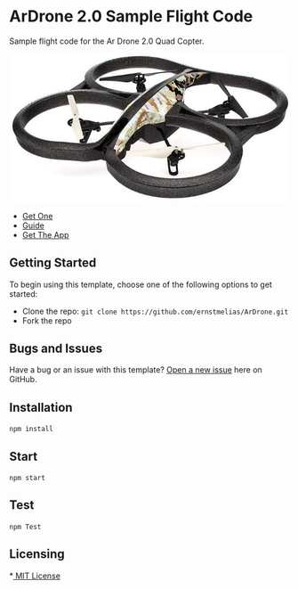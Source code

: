 ArDrone 2.0 Sample Flight Code
======================
Sample flight code for the Ar Drone 2.0 Quad Copter. 

![title](../images/ardrone.jpg)

* [Get One ](https://www.amazon.com/Parrot-AR-Drone-2-0-Elite-Quadcopter/dp/B00FS7SSD6) 
* [Guide ](https://github.com/yolanother/AR.FreeFlight/blob/master/Docs/ARDrone_Developer_Guide.pdf) 
* [Get The App ](https://play.google.com/store/apps/details?id=com.parrot.freeflight&hl=en) 


## Getting Started

To begin using this template, choose one of the following options to get started:
* Clone the repo: `git clone https://github.com/ernstmelias/ArDrone.git`
* Fork the repo


## Bugs and Issues

Have a bug or an issue with this template? [Open a new issue](https://github.com/ernstmelias/ArDrone/issues) here on GitHub. 

## Installation
``` 
npm install
```

## Start

```
npm start
```

## Test
```
npm Test
```

Licensing
---------
*[ MIT License ](http://badges.mit-license.org)